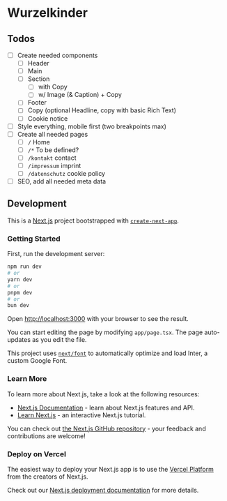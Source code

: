 # Wurzelkinder

## Todos

- [ ] Create needed components
  - [ ] Header
  - [ ] Main
  - [ ] Section
    - [ ] with Copy
    - [ ] w/ Image (& Caption) + Copy
  - [ ] Footer
  - [ ] Copy (optional Headline, copy with basic Rich Text)
  - [ ] Cookie notice
- [ ] Style everything, mobile first (two breakpoints max)
- [ ] Create all needed pages
  - [ ] `/` Home
  - [ ] `/*` To be defined?
  - [ ] `/kontakt` contact
  - [ ] `/impressum` imprint
  - [ ] `/datenschutz` cookie policy
- [ ] SEO, add all needed meta data

## Development

This is a [Next.js](https://nextjs.org/) project bootstrapped with [`create-next-app`](https://github.com/vercel/next.js/tree/canary/packages/create-next-app).

### Getting Started

First, run the development server:

```bash
npm run dev
# or
yarn dev
# or
pnpm dev
# or
bun dev
```

Open [http://localhost:3000](http://localhost:3000) with your browser to see the result.

You can start editing the page by modifying `app/page.tsx`. The page auto-updates as you edit the file.

This project uses [`next/font`](https://nextjs.org/docs/basic-features/font-optimization) to automatically optimize and load Inter, a custom Google Font.

### Learn More

To learn more about Next.js, take a look at the following resources:

- [Next.js Documentation](https://nextjs.org/docs) - learn about Next.js features and API.
- [Learn Next.js](https://nextjs.org/learn) - an interactive Next.js tutorial.

You can check out [the Next.js GitHub repository](https://github.com/vercel/next.js/) - your feedback and contributions are welcome!

### Deploy on Vercel

The easiest way to deploy your Next.js app is to use the [Vercel Platform](https://vercel.com/new?utm_medium=default-template&filter=next.js&utm_source=create-next-app&utm_campaign=create-next-app-readme) from the creators of Next.js.

Check out our [Next.js deployment documentation](https://nextjs.org/docs/deployment) for more details.
